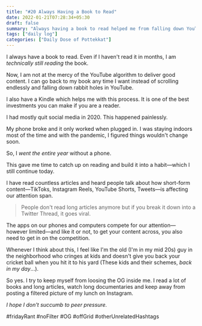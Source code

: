 ```yaml
---
title: "#20 Always Having a Book to Read"
date: 2022-01-21T07:28:34+05:30
draft: false
summary: "Always having a book to read helped me from falling down YouTube rabbit holes."
tags: ["daily log"]
categories: ["Daily Dose of Pottekkat"]
---
```


I always have a book to read. Even if I haven't read it in months, I am _technically still reading_ the book.

Now, I am not at the mercy of the YouTube algorithm to deliver good content. I can go back to my book any time I want instead of scrolling endlessly and falling down rabbit holes in YouTube.

I also have a Kindle which helps me with this process. It is one of the best investments you can make if you are a reader.

I had mostly quit social media in 2020. This happened painlessly.

My phone broke and it only worked when plugged in. I was staying indoors most of the time and with the pandemic, I figured things wouldn't change soon.

So, I _went the entire year_ without a phone.

This gave me time to catch up on reading and build it into a habit—which I still continue today.

I have read countless articles and heard people talk about how short-form content—TikToks, Instagram Reels, YouTube Shorts, Tweets—is affecting our attention span.

> People don't read long articles anymore but if you break it down into a Twitter Thread, it goes viral.

The apps on our phones and computers compete for our attention—however limited—and like it or not, to get your content across, you also need to get in on the competition.

Whenever I think about this, I feel like I'm the old (I'm in my mid 20s) guy in the neighborhood who cringes at kids and doesn't give you back your cricket ball when you hit it to his yard (These kids and their schemes, _back in my day_...).

So yes. I try to keep myself from loosing the OG inside me. I read a lot of books and long articles, watch long documentaries and keep away from posting a filtered picture of my lunch on Instagram.

_I hope I don't succumb to peer pressure._

#fridayRant #noFilter #OG #offGrid #otherUnrelatedHashtags
